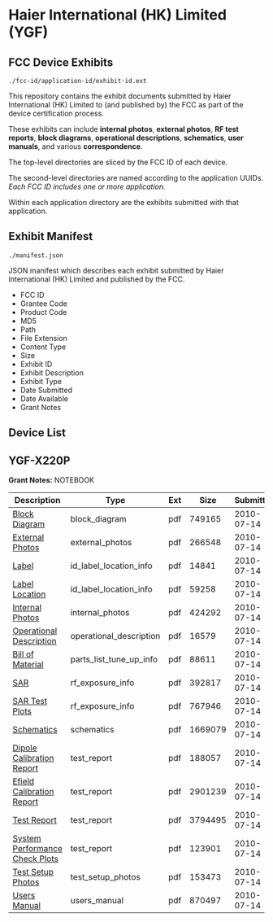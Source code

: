 # Haier International (HK) Limited (YGF)
## FCC Device Exhibits

```
./fcc-id/application-id/exhibit-id.ext
```

This repository contains the exhibit documents submitted by Haier International (HK) Limited to (and published by) the FCC as part of the device certification process.

These exhibits can include **internal photos**, **external photos**, **RF test reports**, **block diagrams**, **operational descriptions**, **schematics**, **user manuals**, and various **correspondence**.

The top-level directories are sliced by the FCC ID of each device.

The second-level directories are named according to the application UUIDs. *Each FCC ID includes one or more application.*

Within each application directory are the exhibits submitted with that application. 

## Exhibit Manifest

```
./manifest.json
```

JSON manifest which describes each exhibit submitted by Haier International (HK) Limited and published by the FCC.

- FCC ID
- Grantee Code
- Product Code
- MD5
- Path
- File Extension
- Content Type
- Size
- Exhibit ID
- Exhibit Description
- Exhibit Type
- Date Submitted
- Date Available
- Grant Notes

## Device List
## YGF-X220P
**Grant Notes:** NOTEBOOK

| Description | Type | Ext | Size | Submitted | Available |
| ----------- | ---- | --- | ---- | --------- | --------- |
| [Block Diagram](YGF-X220P/4d39f1fd0e8126d4f0c3b5697d613f83/1311029.pdf) | block_diagram | pdf | 749165 | 2010-07-14 | 2010-07-14 |
| [External Photos](YGF-X220P/4d39f1fd0e8126d4f0c3b5697d613f83/1311032.pdf) | external_photos | pdf | 266548 | 2010-07-14 | 2010-07-14 |
| [Label](YGF-X220P/4d39f1fd0e8126d4f0c3b5697d613f83/1311033.pdf) | id_label_location_info | pdf | 14841 | 2010-07-14 | 2010-07-14 |
| [Label Location](YGF-X220P/4d39f1fd0e8126d4f0c3b5697d613f83/1311034.pdf) | id_label_location_info | pdf | 59258 | 2010-07-14 | 2010-07-14 |
| [Internal Photos](YGF-X220P/4d39f1fd0e8126d4f0c3b5697d613f83/1311036.pdf) | internal_photos | pdf | 424292 | 2010-07-14 | 2010-07-14 |
| [Operational Description](YGF-X220P/4d39f1fd0e8126d4f0c3b5697d613f83/1311037.pdf) | operational_description | pdf | 16579 | 2010-07-14 | 2010-07-14 |
| [Bill of Material](YGF-X220P/4d39f1fd0e8126d4f0c3b5697d613f83/1311028.pdf) | parts_list_tune_up_info | pdf | 88611 | 2010-07-14 | 2010-07-14 |
| [SAR](YGF-X220P/4d39f1fd0e8126d4f0c3b5697d613f83/1311026.pdf) | rf_exposure_info | pdf | 392817 | 2010-07-14 | 2010-07-14 |
| [SAR Test Plots](YGF-X220P/4d39f1fd0e8126d4f0c3b5697d613f83/1311027.pdf) | rf_exposure_info | pdf | 767946 | 2010-07-14 | 2010-07-14 |
| [Schematics](YGF-X220P/4d39f1fd0e8126d4f0c3b5697d613f83/1311038.pdf) | schematics | pdf | 1669079 | 2010-07-14 | 2010-07-14 |
| [Dipole Calibration Report](YGF-X220P/4d39f1fd0e8126d4f0c3b5697d613f83/1309010.pdf) | test_report | pdf | 188057 | 2010-07-14 | 2010-07-14 |
| [Efield Calibration Report](YGF-X220P/4d39f1fd0e8126d4f0c3b5697d613f83/1208061.pdf) | test_report | pdf | 2901239 | 2010-07-14 | 2010-07-14 |
| [Test Report](YGF-X220P/4d39f1fd0e8126d4f0c3b5697d613f83/1311035.pdf) | test_report | pdf | 3794495 | 2010-07-14 | 2010-07-14 |
| [System Performance Check Plots](YGF-X220P/4d39f1fd0e8126d4f0c3b5697d613f83/1311039.pdf) | test_report | pdf | 123901 | 2010-07-14 | 2010-07-14 |
| [Test Setup Photos](YGF-X220P/4d39f1fd0e8126d4f0c3b5697d613f83/1311040.pdf) | test_setup_photos | pdf | 153473 | 2010-07-14 | 2010-07-14 |
| [Users Manual](YGF-X220P/4d39f1fd0e8126d4f0c3b5697d613f83/1311041.pdf) | users_manual | pdf | 870497 | 2010-07-14 | 2010-07-14 |
